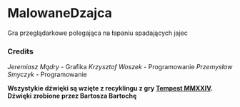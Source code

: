 # MalowaneDzajca
Gra przeglądarkowe polegająca na łapaniu spadających jajec

### Credits
*Jeremiasz Mądry* - Grafika
*Krzysztof Woszek* - Programowanie
*Przemysław Smyczyk* - Programowanie

**Wszystykie dźwięki są wzięte z recyklingu z gry [Tempest MMXXIV](https://github.com/lemoland5/Tempest). Dźwięki zrobione przez Bartosza Bartochę**
